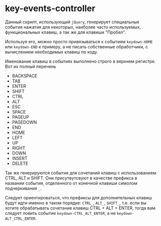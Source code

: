 # key-events-controller
Данный скрипт, использующий `jQuery`, генерирует специальные события нажатия для некоторых, наиболее часто используемых, функциональных клавиш, а так же для клавиши "Пробел".

Используя его, можно просто привязываться к событиям `keydown-HOME` или `keydown-END` к примеру, а не писать собственные обработчики, с вычислением необходимых клавиш по коду.

Именование клавиш в событиях выполнено строго в верхнем регистре. Вот их полный перечень
* BACKSPACE
* TAB
* ENTER
* SHIFT
* CTRL
* ALT
* ESC
* SPACE
* PAGEUP
* PAGEDOWN
* END
* HOME
* LEFT
* UP
* RIGHT
* DOWN
* INSERT
* DELETE
 
Так же генерируются события для сочетаний клавиш с использованием CTRL, ALT и SHIFT. Они присутвутсвуют в качестве префикса в названии события, отделенного от конечной клавиши симолом подчеркивания `_`.

Следует ориентироваться, что префиксы для дополнительных клавиш будут идти именно в таком порядке: `CTRL_`, `ALT_`, `SHIFT_`, т.е. если вы хотите обрабатывать сочетание клавиш CTRL + ALT + ENTER, тогда вам следует ловить событие `keydown-CTRL_ALT_ENTER`, а не `keydown-ALT_CTRL_ENTER`.

